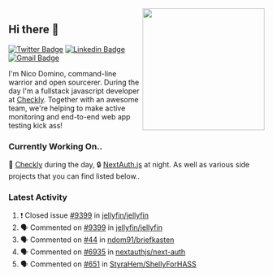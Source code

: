 <img align="right" src="https://user-images.githubusercontent.com/7415984/172472491-91b16eac-fa22-4ecf-92df-d687139fd1f9.gif" width="240" />

## Hi there 👋

[![Twitter Badge](https://img.shields.io/badge/-@ndom91-1ca0f1?style=flat-square&labelColor=1ca0f1&logo=twitter&logoColor=white&link=https://twitter.com/ndom91)](https://twitter.com/ndom91) [![Linkedin Badge](https://img.shields.io/badge/-ndom91-blue?style=flat-square&logo=Linkedin&logoColor=white&link=https://www.linkedin.com/in/ndom91/)](https://www.linkedin.com/in/ndom91/) [![Gmail Badge](https://img.shields.io/badge/-yo@ndo.dev-c14438?style=flat-square&logo=mail.ru&logoColor=white&link=mailto:yo@ndo.dev)](mailto:yo@ndo.dev)

I'm Nico Domino, command-line warrior and open sourcerer. During the day I'm a fullstack javascript developer at [Checkly](https://checklyhq.com). Together with an awesome team, we're helping to make active monitoring and end-to-end web app testing kick ass!

### Currently Working On..

🦝 [Checkly](https://checklyhq.com) during the day, 🔒 [NextAuth.js](https://github.com/nextauthjs/next-auth) at night. As well as various side projects that you can find listed below..

<!--START_SECTION_PROFILE_VIEWS:readme-info-->
<!--END_SECTION_PROFILE_VIEWS:readme-info-->

<!--START_SECTION_DAILY_COMMIT:readme-info-->
<!--END_SECTION_DAILY_COMMIT:readme-info-->

<!--START_SECTION_WEEKLY_COMMIT:readme-info-->
<!--END_SECTION_WEEKLY_COMMIT:readme-info-->

### Latest Activity

<!--START_SECTION:activity-->
1. ❗️ Closed issue [#9399](https://github.com/jellyfin/jellyfin/issues/9399) in [jellyfin/jellyfin](https://github.com/jellyfin/jellyfin)
2. 🗣 Commented on [#9399](https://github.com/jellyfin/jellyfin/issues/9399) in [jellyfin/jellyfin](https://github.com/jellyfin/jellyfin)
3. 🗣 Commented on [#44](https://github.com/ndom91/briefkasten/issues/44) in [ndom91/briefkasten](https://github.com/ndom91/briefkasten)
4. 🗣 Commented on [#6935](https://github.com/nextauthjs/next-auth/issues/6935) in [nextauthjs/next-auth](https://github.com/nextauthjs/next-auth)
5. 🗣 Commented on [#651](https://github.com/StyraHem/ShellyForHASS/issues/651) in [StyraHem/ShellyForHASS](https://github.com/StyraHem/ShellyForHASS)
<!--END_SECTION:activity-->
